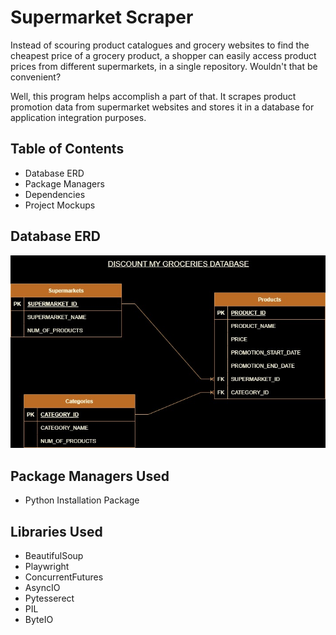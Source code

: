 # Supermarket Scraper
Instead of scouring product catalogues and grocery websites to find the cheapest price of a grocery product, a shopper can easily access product prices from different supermarkets, in a single repository. Wouldn't that be convenient?

Well, this program helps accomplish a part of that. It scrapes product promotion data from supermarket websites and stores it in a database for application integration purposes.

## Table of Contents  
- Database ERD
- Package Managers
- Dependencies
- Project Mockups

## Database ERD
![DB_Diagram](https://github.com/Sibusiso-Gumede/supermarket-scraper/blob/master/database-erd.jpg)

## Package Managers Used   
- Python Installation Package

## Libraries Used  
- BeautifulSoup  
- Playwright  
- ConcurrentFutures  
- AsyncIO  
- Pytesserect
- PIL
- ByteIO